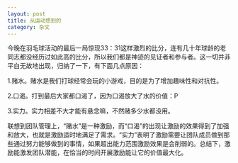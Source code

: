 ```yaml
---
layout: post
title: 从运动想到的
category: 杂文
---
```


  今晚在羽毛球活动的最后一局惊现33：31这样激烈的比分，连有几十年球龄的老同志都没经历过如此高的比分，所以我们都是神迹的见证者和参与者。这一切并非平白无故地出现，归纳了一下，有下面几点原因：

  1.赌水。赌水是我们打球经常会玩的小游戏，目的是为了增加趣味性和对抗性。
  
  2.口渴。打到最后大家都口渴了，因为口渴放大了水的价值：P
  
  3.实力。实力相差不大才能有悬念嘛，不然赌多少水都没用。
  
  联想到团队管理上，“赌水”是一种激励，而“口渴”的出现让激励的效果得到了加强和放大，也就是激励适时地满足了需求。“实力”表明了激励需要让团队成员做到那些通过努力能够做到的事情，如果超出能力范围激励效果是会削弱的。总结下，激励能激发团队潜能，在恰当的时间开展激励能让它的价值最大化。
